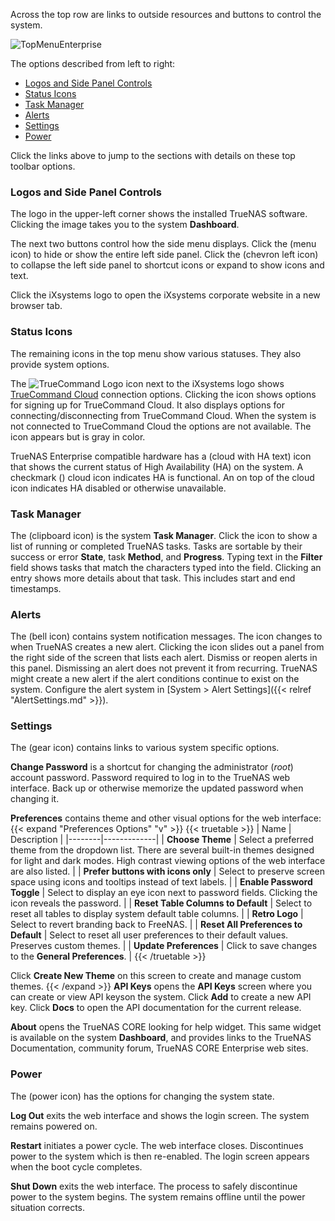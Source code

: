 &NewLine;

Across the top row are links to outside resources and buttons to control the system.

<img src="/images/CORE/Dashboard/TopMenuEnterprise.png" alt="TopMenuEnterprise">

The options described from left to right:

* [Logos and Side Panel Controls](#logos-and-side-panel-controls)
* [Status Icons](#status-icons)
* [Task Manager](#task-manager)
* [Alerts](#alerts) 
* [Settings](#settings)
* [Power](#power)

Click the links above to jump to the sections with details on these top toolbar options.

### Logos and Side Panel Controls

The logo in the upper-left corner shows the installed TrueNAS software.
Clicking the image takes you to the system **Dashboard**.

The next two buttons control how the side menu displays.
Click the <span class="iconify" data-icon="ic:round-menu"></span> (menu icon) to hide or show the entire left side panel.
Click the <span class="iconify" data-icon="ic:baseline-chevron-left"></span> (chevron left icon) to collapse the left side panel to shortcut icons or expand to show icons and text.

Click the iXsystems logo to open the iXsystems corporate website in a new browser tab.

### Status Icons

The remaining icons in the top menu show various statuses. They also provide system options.

The <img src="/favicon/tc-favicon-black-32x32.png" alt="TrueCommand Logo"> icon next to the iXsystems logo shows <a href="https://www.truenas.com/truecommand/">TrueCommand Cloud</a> connection options.
Clicking the icon shows options for signing up for TrueCommand Cloud. It also displays options for connecting/disconnecting from TrueCommand Cloud.
When the system is not connected to TrueCommand Cloud the options are not available. The icon appears but is gray in color.

TrueNAS Enterprise compatible hardware has a <span class="iconify" data-icon="ic:baseline-cloud"></span> (cloud with HA text) icon that shows the current status of High Availability (HA) on the system.
A checkmark (<span class="iconify" data-icon="ic:sharp-cloud-done"></span>) cloud icon indicates HA is functional.
An <span class="iconify" data-icon="bi:x"></span> on top of the cloud icon indicates HA disabled or otherwise unavailable.

### Task Manager

The <span class="iconify" data-icon="ic:baseline-assignment"></span> (clipboard icon) is the system **Task Manager**.
Click the icon to show a list of running or completed TrueNAS tasks.
Tasks are sortable by their success or error **State**, task **Method**, and **Progress**.
Typing text in the <span class="iconify" data-icon="fa:search"></span> **Filter** field shows tasks that match the characters typed into the field.
Clicking an entry shows more details about that task. This includes start and end timestamps.

### Alerts

The <span class="iconify" data-icon="clarity:bell-solid"></span> (bell icon) contains system notification messages.
The icon changes to <span class="iconify" data-icon="clarity:bell-solid-badged"></span> when TrueNAS creates a new alert.
Clicking the icon slides out a panel from the right side of the screen that lists each alert.
Dismiss or reopen alerts in this panel.
Dismissing an alert does not prevent it from recurring. TrueNAS might create a new alert if the alert conditions continue to exist on the system.
Configure the alert system in [System > Alert Settings]({{< relref "AlertSettings.md" >}}).

### Settings

The <span class="iconify" data-icon="fa6-solid:gear"></span> (gear icon) contains links to various system specific options.

<span class="iconify" data-icon="ic:baseline-dialpad"></span> **Change Password** is a shortcut for changing the administrator (*root*) account password.
Password required to log in to the TrueNAS web interface.
Back up or otherwise memorize the updated password when changing it.

<span class="iconify" data-icon="ic:outline-settings-applications"></span> **Preferences** contains theme and other visual options for the web interface:
{{< expand "Preferences Options" "v" >}}
{{< truetable >}}
| Name | Description |
|--------|-------------|
| **Choose Theme** | Select a preferred theme from the dropdown list. There are several built-in themes designed for light and dark modes. High contrast viewing options of the web interface are also listed. |
| **Prefer buttons with icons only** | Select to preserve screen space using icons and tooltips instead of text labels. |
| **Enable Password Toggle** | Select to display an eye icon next to password fields. Clicking the icon reveals the password. |
| **Reset Table Columns to Default** | Select to reset all tables to display system default table columns. |
| **Retro Logo** | Select to revert branding back to FreeNAS. |
| **Reset All Preferences to Default** | Select to reset all user preferences to their default values. Preserves custom themes. |
| **Update Preferences** | Click to save changes to the **General Preferences**. |
{{< /truetable >}}

Click **Create New Theme** on this screen to create and manage custom themes.
{{< /expand >}}
<span class="iconify" data-icon="ic:baseline-computer"></span> **API Keys** opens the **API Keys** screen where you can create or view API keyson the system. Click **Add** to create a new API key. Click **Docs** to open the API documentation for the current release.

<span class="iconify" data-icon="mdi:information-outline"></span> **About** opens the TrueNAS CORE looking for help widget. This same widget is available on the system **Dashboard**, and provides links to the TrueNAS Documentation, community forum, TrueNAS CORE Enterprise web sites.

### Power

The <span class="iconify" data-icon="clarity:bell-solid"></span> (power icon) has the options for changing the system state.

<span class="iconify" data-icon="ic:round-exit-to-app"></span> **Log Out** exits the web interface and shows the login screen.
The system remains powered on.

<span class="iconify" data-icon="ic:baseline-replay"></span> **Restart** initiates a power cycle.
The web interface closes. Discontinues power to the system which is then re-enabled.
The login screen appears when the boot cycle completes.

<span class="iconify" data-icon="ic:baseline-power-settings-new"></span> **Shut Down** exits the web interface. The process to safely discontinue power to the system begins.
The system remains offline until the power situation corrects.